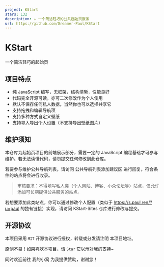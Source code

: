 ```yaml
---
project: KStart
stars: 132
description: ☕ 一个简洁轻巧的公共起始页服务
url: https://github.com/Dreamer-Paul/KStart
---
```


KStart
======

一个简洁轻巧的起始页

项目特点
----

-   纯 JavaScript 编写，无框架，结构清晰，性能良好
-   代码完全开源可读，亦可二次修改作为个人使用
-   默认不保存任何私人数据，当然你也可以选择共享它
-   支持拖拽和编辑导航项
-   支持多种方式自定义壁纸
-   支持导入导出个人设置（不支持导出壁纸图片）

维护须知
----

本仓库为起始页项目的前端展示部分，需要一定的 JavaScript 编程基础才可参与维护。若无法读懂代码，请勿提交任何修改到此仓库。

若要参与维护公共导航列表，请访问 公共导航列表添加建议区 进行回复，符合条件的站点将会进行收录。

> 审核要求：不得填写私人类（个人网站、博客、小众论坛等）站点，仅允许添加可长期提供公共服务的站点。

若想要添加此类站点，你可以通过修改个人配置（类似于 https://s.paul.ren/?u=paul 的独有链接）实现，请访问 KStart-Sites 仓库进行修改与提交。

开源协议
----

本项目采用 `MIT` 开源协议进行授权，转载或分发请注明 本项目地址。

原创不易！如果喜欢本项目，请 `Star` 它以示对我的支持~

同时欢迎前往 我的小窝 为我提供赞助，谢谢您！
